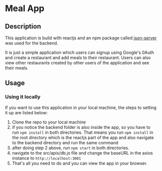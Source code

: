 # Meal App

## Description

This application is build with reactjs and an npm package called [json-server](https://www.npmjs.com/package/json-server) was used for the backend.

It is just a simple application which users can signup using Google's 0Auth and create a restaurant and add meals to their restaurant. Users can also view other restaurants created by other users of the application and see their meals.

## Usage

### Using it locally

If you want to use this application in your local machine, the steps to setting it up are listed below:

1. Clone the repo to your local machine
2. if you notice the backend folder is also inside the app, so you have to run `npm install` in both directories. That means you run `npm install` in the root directory which is the reactjs part of the app and also navigate to the backend directory and run the same command
3. after doing step 2 above, run `npm start` in both directories.
4. navigate to the src/apis/db.js file and change the baseURL in the axios instance to `http://localhost:3001`
5. That's all you need to do and you can view the app in your browser.
